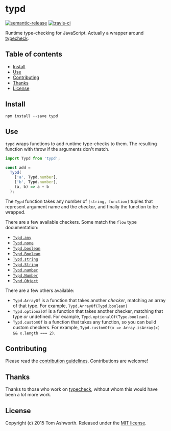 # typd

[![semantic-release](https://img.shields.io/badge/%20%20%F0%9F%93%A6%F0%9F%9A%80-semantic--release-e10079.svg)](https://github.com/semantic-release/semantic-release) [![travis-ci](https://travis-ci.org/phuu/typd.svg?branch=master)](https://travis-ci.org/phuu/typd)

Runtime type-checking for JavaScript. Actually a wrapper around [typecheck][typecheck].

## Table of contents

* [Install](#install)
* [Use](#use)
* [Contributing](#contributing)
* [Thanks](#thanks)
* [License](#license)

## Install

```
npm install --save typd
```

## Use

`typd` wraps functions to add runtime type-checks to them. The resulting function with throw if the arguments don't match.

```js
import Typd from 'typd';

const add =
  Typd(
    ['a', Typd.number],
    ['b', Typd.number],
    (a, b) => a + b
  );
```

The `Typd` function takes any number of `[string, function]` tuples that represent argument name and the *checker*, and finally the function to be wrapped.

There are a few available checkers. Some match the `flow` type documentation:

- [`Typd.any`](http://flowtype.org/docs/quick-reference.html#the-any-primitive-type)
- [`Typd.none`](http://flowtype.org/docs/quick-reference.html#the-none-primitive-type)
- [`Typd.boolean`](http://flowtype.org/docs/quick-reference.html#the-boolean-primitive-type)
- [`Typd.Boolean`](http://flowtype.org/docs/quick-reference.html#the-boolean-constructor)
- [`Typd.string`](http://flowtype.org/docs/quick-reference.html#the-string-primitive-type)
- [`Typd.String`](http://flowtype.org/docs/quick-reference.html#the-string-constructor)
- [`Typd.number`](http://flowtype.org/docs/quick-reference.html#the-number-primitive-type)
- [`Typd.Number`](http://flowtype.org/docs/quick-reference.html#the-number-constructor)
- [`Typd.Object`](http://flowtype.org/docs/quick-reference.html#the-object-constructor)

There are a few others available:

- `Typd.ArrayOf` is a function that takes another *checker*, matching an array of that type. For example, `Typd.ArrayOf(Typd.boolean)`
- `Typd.optionalOf` is a function that takes another checker, matching that type *or* undefined. For example, `Typd.optionalOf(Type.boolean)`.
- `Typd.customOf` is a function that takes any function, so you can build custom checkers. For example, `Typd.customOf(x => Array.isArray(x) && x.length === 2)`.

## Contributing

Please read the [contribution guidelines][contributing-url]. Contributions are
welcome!

## Thanks

Thanks to those who work on [typecheck][typecheck], without whom this would have been a *lot* more work.

## License

Copyright (c) 2015 Tom Ashworth. Released under the [MIT
license](http://www.opensource.org/licenses/mit-license.php).

[contributing-url]: https://github.com/phuu/typd/blob/master/CONTRIBUTING.md
[typecheck]: https://github.com/codemix/babel-plugin-typecheck
